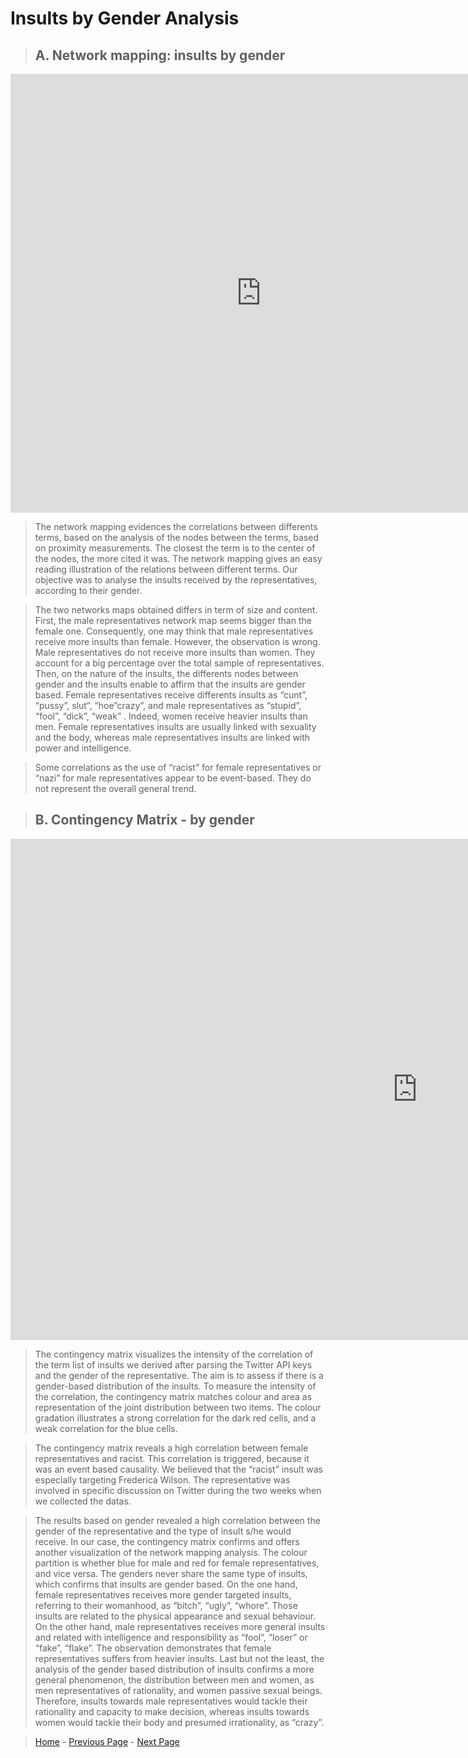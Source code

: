 # Insults by Gender Analysis 

> ## A. Network mapping: insults by gender 
<iframe src="https://documents.cortext.net/2c39/2c39d54acc64899611925db8838536bb/53303/maps/hn-usrep26876_7218top150-ISItermsinsultsintweets-ISItermsgender-chi2cooc-99999-oT0.09-9999-louFalse.pdf" frameborder="0" style="overflow:hidden;border:1px solid #DDDDDD;" width="800" height="700" allowfullscreen></iframe>

> The network mapping evidences the correlations between differents terms, based on the analysis of the nodes between the terms, based on proximity measurements.  The closest the term is to the center of the nodes, the more cited it was.  The network mapping gives an easy reading illustration of the relations between different terms.  Our objective was to analyse the insults received by the representatives, according to their gender.  

> The two networks maps obtained differs in term of size and content. First, the male representatives network map seems bigger than the female one. Consequently, one may  think that male representatives receive more insults than female. However, the observation is wrong. Male representatives do not receive more insults than women. They account for a big percentage over the total sample of representatives.  Then, on the nature of the insults,  the differents nodes between gender and the insults enable to affirm that the insults are gender based.  Female representatives receive differents insults as “cunt”, “pussy”, slut”, “hoe”crazy”, and male representatives as “stupid”, “fool”, “dick”, “weak” .  Indeed, women receive heavier insults than men. Female representatives insults are usually linked with sexuality and the body, whereas male representatives insults are linked with power and intelligence. 

> Some correlations as the use of “racist” for female representatives or “nazi” for male representatives appear to be event-based. They do not represent the overall general trend. 


> ## B. Contingency Matrix - by gender 
<iframe src="https://documents.cortext.net/9c84/9c84fef26dc30f981a40900635a7b494/52995/contingency_matrix-usrep2-logTrue-ISItermsgender-ISItermsinsultsintweets-y6876_7218-reordered-nFchi2.pdf" frameborder="0" style="overflow:hidden;border:1px solid #DDDDDD;" width="1300" height="800" allowfullscreen></iframe>

> The contingency matrix visualizes  the intensity of the correlation of the term list of insults we derived after parsing the Twitter API keys and  the gender of the representative. The aim is to assess  if there is a gender-based distribution of the insults.   To measure the intensity of the correlation, the contingency matrix matches colour and area as representation of the joint distribution between two items. The colour gradation illustrates a strong correlation for the dark red cells, and a weak correlation for the blue cells. 

> The contingency matrix reveals a high correlation between female representatives  and racist. This correlation is triggered, because it was an event based causality. We believed that the “racist” insult was especially targeting Frederica Wilson. The representative was involved in specific discussion on Twitter during the two weeks when we collected the datas. 

> The results based on gender revealed a high correlation between the gender of the representative and the type of insult s/he would receive.  In our case,  the contingency matrix confirms and offers another visualization of the network mapping analysis. The colour partition is whether blue for male and red for female representatives,  and vice versa. The genders never share the same type of insults, which confirms that insults are gender based. On the one hand, female representatives receives more gender targeted insults, referring to their womanhood, as “bitch”, “ugly”, “whore”. Those insults are related to the physical appearance and sexual behaviour. On the other hand, male representatives receives more general insults and related with intelligence and responsibility as ”fool”, ”loser” or “fake”, “flake”.  The observation demonstrates that female representatives suffers from heavier insults. Last but not the least, the analysis of the gender based distribution of insults confirms a more general phenomenon, the distribution between men and women, as men representatives of rationality, and women passive sexual beings. Therefore, insults towards male representatives would tackle their rationality and capacity to make decision, whereas insults towards women would tackle their body and presumed irrationality, as “crazy”. 


> [Home](index.md) - [Previous Page](page1.md) - [Next Page](page3.md)
